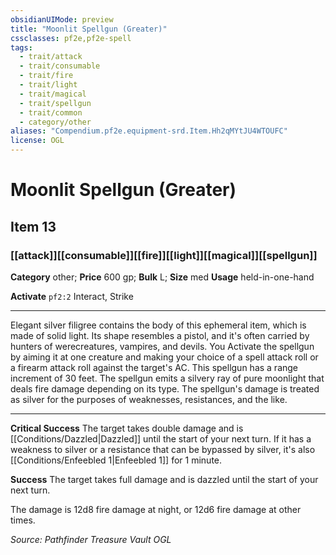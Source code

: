```yaml
---
obsidianUIMode: preview
title: "Moonlit Spellgun (Greater)"
cssclasses: pf2e,pf2e-spell
tags:
  - trait/attack
  - trait/consumable
  - trait/fire
  - trait/light
  - trait/magical
  - trait/spellgun
  - trait/common
  - category/other
aliases: "Compendium.pf2e.equipment-srd.Item.Hh2qMYtJU4WTOUFC"
license: OGL
---
```

# Moonlit Spellgun (Greater)
## Item 13
### [[attack]][[consumable]][[fire]][[light]][[magical]][[spellgun]]

**Category** other; 
**Price** 600 gp; 
**Bulk** L; **Size** med
**Usage** held-in-one-hand

**Activate** `pf2:2` Interact, Strike

* * *

Elegant silver filigree contains the body of this ephemeral item, which is made of solid light. Its shape resembles a pistol, and it's often carried by hunters of werecreatures, vampires, and devils. You Activate the spellgun by aiming it at one creature and making your choice of a spell attack roll or a firearm attack roll against the target's AC. This spellgun has a range increment of 30 feet. The spellgun emits a silvery ray of pure moonlight that deals fire damage depending on its type. The spellgun's damage is treated as silver for the purposes of weaknesses, resistances, and the like.

* * *

**Critical Success** The target takes double damage and is [[Conditions/Dazzled|Dazzled]] until the start of your next turn. If it has a weakness to silver or a resistance that can be bypassed by silver, it's also [[Conditions/Enfeebled 1|Enfeebled 1]] for 1 minute.

**Success** The target takes full damage and is dazzled until the start of your next turn.

The damage is 12d8 fire damage at night, or 12d6 fire damage at other times.

*Source: Pathfinder Treasure Vault*
*OGL*